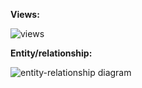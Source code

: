 <b>Views:</b>

![views](https://user-images.githubusercontent.com/82877481/116387098-be48f300-a81a-11eb-9f43-d6e5381995a0.png)

<b>Entity/relationship:</b>

![entity-relationship diagram](https://user-images.githubusercontent.com/82877481/116387152-cb65e200-a81a-11eb-8aab-f7428988447d.png)
